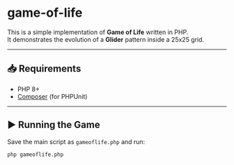 # game-of-life

This is a simple implementation of **Game of Life** written in PHP.  
It demonstrates the evolution of a **Glider** pattern inside a 25x25 grid.

---

## 📥 Requirements
- PHP 8+
- [Composer](https://getcomposer.org/) (for PHPUnit)

---

## ▶️ Running the Game
Save the main script as `gameoflife.php` and run:

```bash
php gameoflife.php
